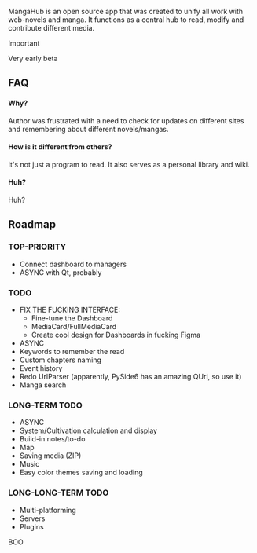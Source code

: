 
MangaHub is an open source app that was created to unify all work with web-novels and manga. It functions as a central hub to read, modify and contribute different media.

> [!IMPORTANT]
> Very early beta

## FAQ

#### Why?

Author was frustrated with a need to check for updates on different sites and remembering about different novels/mangas.

#### How is it different from others?

It's not just a program to read. It also serves as a personal library and wiki.

#### Huh?

Huh?


## Roadmap

### TOP-PRIORITY
- Connect dashboard to managers
- ASYNC with Qt, probably

### TODO
- FIX THE FUCKING INTERFACE:
    - Fine-tune the Dashboard
    - MediaCard/FullMediaCard
    - Create cool design for Dashboards in fucking Figma
- ASYNC
- Keywords to remember the read
- Custom chapters naming
- Event history
- Redo UrlParser (apparently, PySide6 has an amazing QUrl, so use it)
- Manga search

### LONG-TERM TODO
- ASYNC
- System/Cultivation calculation and display
- Build-in notes/to-do
- Map
- Saving media (ZIP)
- Music
- Easy color themes saving and loading

### LONG-LONG-TERM TODO
- Multi-platforming
- Servers
- Plugins

BOO